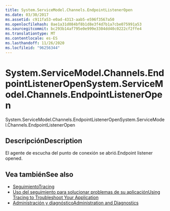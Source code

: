 ```yaml
---
title: System.ServiceModel.Channels.EndpointListenerOpen
ms.date: 03/30/2017
ms.assetid: c911fa53-e0ad-4313-aab5-e596f3567a50
ms.openlocfilehash: 8ae1a31d084bf8b1d8e3f4d7b1a7cbe075991a53
ms.sourcegitcommit: bc293b14af795e0e999e3304dd40c0222cf2ffe4
ms.translationtype: MT
ms.contentlocale: es-ES
ms.lasthandoff: 11/26/2020
ms.locfileid: "96256344"
---
```

# <a name="systemservicemodelchannelsendpointlisteneropen"></a><span data-ttu-id="3bc67-102">System.ServiceModel.Channels.EndpointListenerOpen</span><span class="sxs-lookup"><span data-stu-id="3bc67-102">System.ServiceModel.Channels.EndpointListenerOpen</span></span>

<span data-ttu-id="3bc67-103">System.ServiceModel.Channels.EndpointListenerOpen</span><span class="sxs-lookup"><span data-stu-id="3bc67-103">System.ServiceModel.Channels.EndpointListenerOpen</span></span>  
  
## <a name="description"></a><span data-ttu-id="3bc67-104">Descripción</span><span class="sxs-lookup"><span data-stu-id="3bc67-104">Description</span></span>  

 <span data-ttu-id="3bc67-105">El agente de escucha del punto de conexión se abrió.</span><span class="sxs-lookup"><span data-stu-id="3bc67-105">Endpoint listener opened.</span></span>  
  
## <a name="see-also"></a><span data-ttu-id="3bc67-106">Vea también</span><span class="sxs-lookup"><span data-stu-id="3bc67-106">See also</span></span>

- [<span data-ttu-id="3bc67-107">Seguimiento</span><span class="sxs-lookup"><span data-stu-id="3bc67-107">Tracing</span></span>](index.md)
- [<span data-ttu-id="3bc67-108">Uso del seguimiento para solucionar problemas de su aplicación</span><span class="sxs-lookup"><span data-stu-id="3bc67-108">Using Tracing to Troubleshoot Your Application</span></span>](using-tracing-to-troubleshoot-your-application.md)
- [<span data-ttu-id="3bc67-109">Administración y diagnóstico</span><span class="sxs-lookup"><span data-stu-id="3bc67-109">Administration and Diagnostics</span></span>](../index.md)
